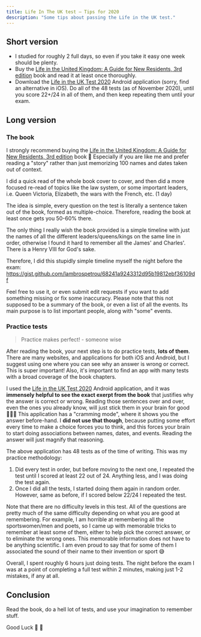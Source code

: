```yaml
---
title: Life In The UK test — Tips for 2020
description: "Some tips about passing the Life in the UK test."
---
```


## Short version

- I studied for roughly 2 full days, so even if you take it easy one week should be plenty.
- Buy the [Life in the United Kingdom: A Guide for New Residents, 3rd edition](https://smile.amazon.co.uk/dp/B00OYTAXYQ) book and read it at least once thoroughly.
- Download the [Life in the UK Test 2020](https://play.google.com/store/apps/details?id=com.bubblingiso.LifeintheUKTest) Android application (sorry, find an alternative in iOS). Do all of the 48 tests (as of November 2020), until you score 22+/24 in all of them, and then keep repeating them until your exam.

## Long version

### The book

I strongly recommend buying the [Life in the United Kingdom: A Guide for New Residents, 3rd edition](https://smile.amazon.co.uk/dp/B00OYTAXYQ) book 📖 Especially if you are like me and prefer reading a "story" rather than just memorizing 100 names and dates taken out of context.

I did a quick read of the whole book cover to cover, and then did a more focused re-read of topics like the law system, or some important leaders, i.e. Queen Victoria, Elizabeth, the wars with the French, etc. (1 day)

The idea is simple, every question on the test is literally a sentence taken out of the book, formed as multiple-choice. Therefore, reading the book at least once gets you 50-60% there.

The only thing I really wish the book provided is a simple timeline with just the names of all the different leaders/queens/kings on the same line in order, otherwise I found it hard to remember all the James' and Charles'. There is a Henry VIII for God's sake.

Therefore, I did this stupidly simple timeline myself the night before the exam: https://gist.github.com/lambrospetrou/68241a9243312d95b19812ebf36109df

Feel free to use it, or even submit edit requests if you want to add something missing or fix some inaccuracy. Please note that this not supposed to be a summary of the book, or even a list of all the events. Its main purpose is to list important people, along with "some" events.

### Practice tests

> Practice makes perfect! - someone wise

After reading the book, your next step is to do practice tests, **lots of them**. There are many websites, and applications for both iOS and Android, but I suggest using one where you can see why an answer is wrong or correct. This is super important! Also, it's important to find an app with many tests with a broad coverage of the book chapters.

I used the [Life in the UK Test 2020](https://play.google.com/store/apps/details?id=com.bubblingiso.LifeintheUKTest) Android application, and it was **immensely helpful to see the exact exerpt from the book** that justifies why the answer is correct or wrong. Reading those sentences over and over, even the ones you already know, will just stick them in your brain for good 🏋🏽‍♀️ This application has a "cramming mode", where it shows you the answer before-hand. I **did not use that though**, because putting some effort every time to make a choice forces you to think, and this forces your brain to start doing associations between names, dates, and events. Reading the answer will just magnify that reasoning.

The above application has 48 tests as of the time of writing. This was my practice methodology:
1. Did every test in order, but before moving to the next one, I repeated the test until I scored at least 22 out of 24. Anything less, and I was doing the test again.
2. Once I did all the tests, I started doing them again in random order. However, same as before, if I scored below 22/24 I repeated the test.

Note that there are no difficulty levels in this test. All of the questions are pretty much of the same difficulty depending on what you are good at remembering. For example, I am horrible at remembering all the sportswomen/men and poets, so I came up with memorable tricks to remember at least some of them, either to help pick the correct answer, or to eliminate the wrong ones. This memorable information does not have to be anything scientific. I am even proud to say that for some of them I associated the sound of their name to their invention or sport 😅

Overall, I spent roughly 6 hours just doing tests. The night before the exam I was at a point of completing a full test within 2 minutes, making just 1-2 mistakes, if any at all.

## Conclusion

Read the book, do a hell lot of tests, and use your imagination to remember stuff.

Good Luck 🥳 🙌
